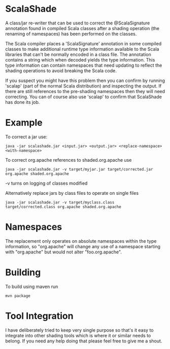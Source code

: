 ScalaShade
==========

A class/jar re-writer that can be used to correct the @ScalaSignature annotation found in compiled Scala classes after a shading operation (the renaming of namespaces) has been performed on the classes.

The Scala compiler places a 'ScalaSignature' annotation in some compiled classes to make additional runtime type information available to the Scala libraries that can't be normally encoded in a class file. The annotation contains a string which when decoded yields the type information. This type information can contain namespaces that need updating to reflect the shading operations to avoid breaking the Scala code.

If you suspect you might have this problem then you can confirm by running 'scalap' (part of the normal Scala distribution) and inspecting the output. If there are still references to the pre-shading namespaces then they will need correcting. You can of course also use 'scalap' to confirm that ScalaShade has done its job.

Example
=======

To correct a jar use:

	java -jar scalashade.jar <input.jar> <output.jar> <replace-namespace> <with-namespace>

To correct org.apache references to shaded.org.apache use 
 
	java -jar scalashade.jar -v target/myjar.jar target/corrected.jar org.apache shaded.org.apache 
 
-v turns on logging of classes modified


Alternatively replace jars by class files to operate on single files

	java -jar scalashade.jar -v target/myclass.class target/corrected.class org.apache shaded.org.apache


Namespaces
==========

The replacement only operates on absolute namespaces within the type information, so "org.apache" will change any use of a namespace starting with "org.apache" but would not alter "foo.org.apache".
 
Building
========

To build using maven run

	mvn package

Tool Integration
================

I have deliberately tried to keep very single purpose so that's it easy to integrate into other shading tools which is where it or similar needs to belong. If you need any help doing that please feel free to give me a shout.   

 
